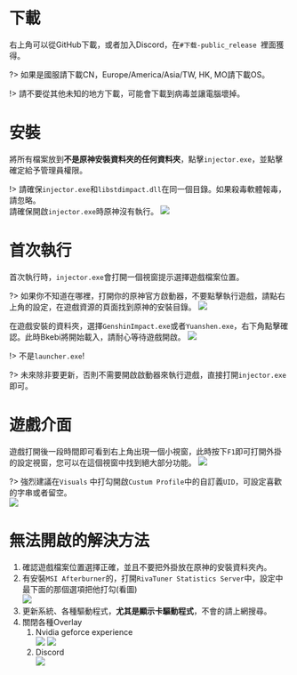 <!-- zh-tw/Get_started.md -->

# 下載
右上角可以從GitHub下載，或者加入Discord，在`#下载-public_release `裡面獲得。

?> 如果是國服請下載CN，Europe/America/Asia/TW, HK, MO請下載OS。

!> 請不要從其他未知的地方下載，可能會下載到病毒並讓電腦壞掉。

# 安裝
將所有檔案放到**不是原神安裝資料夾的任何資料夾**，點擊`injector.exe`，並點擊確定給予管理員權限。

!> 請確保`injector.exe`和`libstdimpact.dll`在同一個目錄。如果殺毒軟體報毒，請忽略。 <br>
請確保開啟`injector.exe`時原神沒有執行。
![](https://i.imgur.com/sq4XCrY.png)

# 首次執行
首次執行時，`injector.exe`會打開一個視窗提示選擇遊戲檔案位置。

?> 如果你不知道在哪裡，打開你的原神官方啟動器，不要點擊執行遊戲，請點右上角的設定，在遊戲資源的頁面找到原神的安裝目錄。
![](https://i.imgur.com/7VbrbzE.png)

在遊戲安裝的資料夾，選擇`GenshinImpact.exe`或者`Yuanshen.exe`，右下角點擊確認。此時Bkebi將開始載入，請耐心等待遊戲開啟。
![](https://i.imgur.com/qzcpcoS.png)

!> 不是`launcher.exe`!

?> 未來除非要更新，否則不需要開啟啟動器來執行遊戲，直接打開`injector.exe`即可。

# 遊戲介面

遊戲打開後一段時間即可看到右上角出現一個小視窗，此時按下`F1`即可打開外掛的設定視窗，您可以在這個視窗中找到絕大部分功能。
![](https://i.imgur.com/bTG68QH.jpg)

?> 強烈建議在`Visuals` 中打勾開啟`Custum Profile`中的自訂義`UID`，可設定喜歡的字串或者留空。 <br>
![](https://i.imgur.com/D2m8Q3S.png)

# 無法開啟的解決方法
1. 確認遊戲檔案位置選擇正確，並且不要把外掛放在原神的安裝資料夾內。
2. 有安裝`MSI Afterburner`的，打開`RivaTuner Statistics Server`中，設定中最下面的那個選項把他打勾(看圖) <br>
![](https://cdn.discordapp.com/attachments/986345462518915082/1034131428876767272/unknown.png)
3. 更新系統、各種驅動程式，**尤其是顯示卡驅動程式**，不會的請上網搜尋。
4. 關閉各種Overlay
   1. Nvidia geforce experience <br>
![](https://i.imgur.com/2tFIywj.png)
![](https://i.imgur.com/gRu6HPZ.png)
   2. Discord <br>
![](https://i.imgur.com/69DwK9k.jpg)
